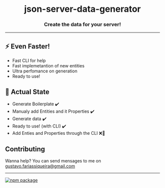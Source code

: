 <h1 align='center'>
  json-server-data-generator
</h1>

<h3 align='center'>
  Create the data for your server!
</h3>

---

## ⚡ Even Faster!

- Fast CLI for help
- Fast implemetantion of new entities
- Ultra perfomance on generation
- Ready to use!

## 🔨 Actual State

- Generate Boilerplate ✔️
- Manualy add Entities and it Properties ✔️
- Generate data ✔️
- Ready to use! (with CLI) ✔️
- Add Enties and Properties through the CLI ❌🔨

## Contributing

Wanna help? You can send mensages to me on gustavo.fariassiqueira@gmail.com

---

[![npm package](https://img.shields.io/npm/v/@react-native-community/status-bar.svg)](https://www.npmjs.org/package/@react-native-community/status-bar)
